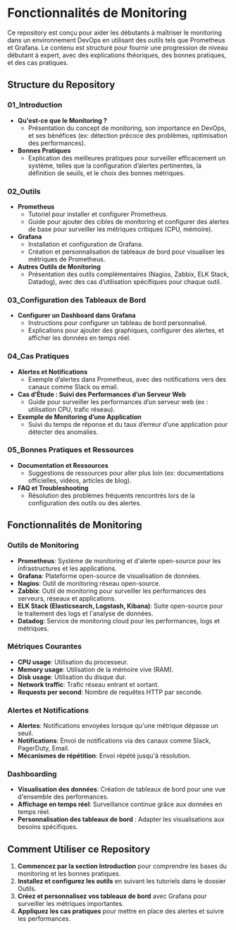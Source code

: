 # Fonctionnalités de Monitoring

Ce repository est conçu pour aider les débutants à maîtriser le monitoring dans un environnement DevOps en utilisant des outils tels que Prometheus et Grafana. Le contenu est structuré pour fournir une progression de niveau débutant à expert, avec des explications théoriques, des bonnes pratiques, et des cas pratiques.

## Structure du Repository

### 01_Introduction
- **Qu'est-ce que le Monitoring ?**  
  - Présentation du concept de monitoring, son importance en DevOps, et ses bénéfices (ex: détection précoce des problèmes, optimisation des performances).
- **Bonnes Pratiques**  
  - Explication des meilleures pratiques pour surveiller efficacement un système, telles que la configuration d’alertes pertinentes, la définition de seuils, et le choix des bonnes métriques.

### 02_Outils
- **Prometheus**  
  - Tutoriel pour installer et configurer Prometheus.
  - Guide pour ajouter des cibles de monitoring et configurer des alertes de base pour surveiller les métriques critiques (CPU, mémoire).
- **Grafana**  
  - Installation et configuration de Grafana.
  - Création et personnalisation de tableaux de bord pour visualiser les métriques de Prometheus.
- **Autres Outils de Monitoring**  
  - Présentation des outils complémentaires (Nagios, Zabbix, ELK Stack, Datadog), avec des cas d’utilisation spécifiques pour chaque outil.

### 03_Configuration des Tableaux de Bord
- **Configurer un Dashboard dans Grafana**  
  - Instructions pour configurer un tableau de bord personnalisé.
  - Explications pour ajouter des graphiques, configurer des alertes, et afficher les données en temps réel.

### 04_Cas Pratiques
- **Alertes et Notifications**  
  - Exemple d’alertes dans Prometheus, avec des notifications vers des canaux comme Slack ou email.
- **Cas d’Étude : Suivi des Performances d’un Serveur Web**  
  - Guide pour surveiller les performances d’un serveur web (ex : utilisation CPU, trafic réseau).
- **Exemple de Monitoring d’une Application**  
  - Suivi du temps de réponse et du taux d’erreur d’une application pour détecter des anomalies.

### 05_Bonnes Pratiques et Ressources
- **Documentation et Ressources**  
  - Suggestions de ressources pour aller plus loin (ex: documentations officielles, vidéos, articles de blog).
- **FAQ et Troubleshooting**  
  - Résolution des problèmes fréquents rencontrés lors de la configuration des outils ou des alertes.

## Fonctionnalités de Monitoring

### Outils de Monitoring

- **Prometheus**: Système de monitoring et d'alerte open-source pour les infrastructures et les applications.
- **Grafana**: Plateforme open-source de visualisation de données.
- **Nagios**: Outil de monitoring réseau open-source.
- **Zabbix**: Outil de monitoring pour surveiller les performances des serveurs, réseaux et applications.
- **ELK Stack (Elasticsearch, Logstash, Kibana)**: Suite open-source pour le traitement des logs et l'analyse de données.
- **Datadog**: Service de monitoring cloud pour les performances, logs et métriques.

### Métriques Courantes

- **CPU usage**: Utilisation du processeur.
- **Memory usage**: Utilisation de la mémoire vive (RAM).
- **Disk usage**: Utilisation du disque dur.
- **Network traffic**: Trafic réseau entrant et sortant.
- **Requests per second**: Nombre de requêtes HTTP par seconde.

### Alertes et Notifications

- **Alertes**: Notifications envoyées lorsque qu'une métrique dépasse un seuil.
- **Notifications**: Envoi de notifications via des canaux comme Slack, PagerDuty, Email.
- **Mécanismes de répétition**: Envoi répété jusqu'à résolution.

### Dashboarding

- **Visualisation des données**: Création de tableaux de bord pour une vue d'ensemble des performances.
- **Affichage en temps réel**: Surveillance continue grâce aux données en temps réel.
- **Personnalisation des tableaux de bord** : Adapter les visualisations aux besoins spécifiques.

## Comment Utiliser ce Repository

1. **Commencez par la section Introduction** pour comprendre les bases du monitoring et les bonnes pratiques.
2. **Installez et configurez les outils** en suivant les tutoriels dans le dossier Outils.
3. **Créez et personnalisez vos tableaux de bord** avec Grafana pour surveiller les métriques importantes.
4. **Appliquez les cas pratiques** pour mettre en place des alertes et suivre les performances.

